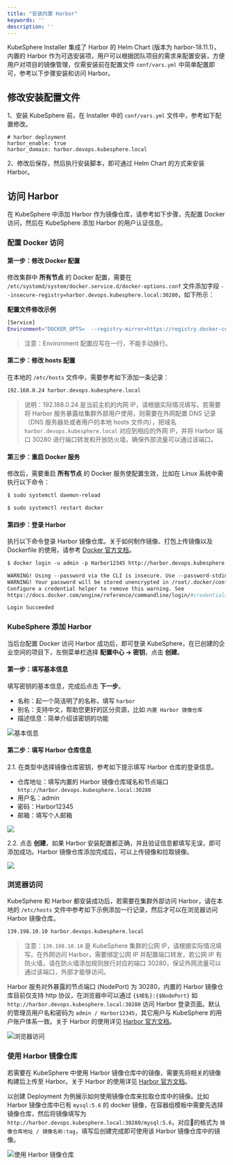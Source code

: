 ```yaml
---
title: "安装内置 Harbor" 
keywords: ''
description: ''
---
```


KubeSphere Installer 集成了 Harbor 的 Helm Chart (版本为 harbor-18.11.1)，内置的 Harbor 作为可选安装项，用户可以根据团队项目的需求来配置安装，方便用户对项目的镜像管理，仅需安装前在配置文件 `conf/vars.yml` 中简单配置即可，参考以下步骤安装和访问 Harbor。

## 修改安装配置文件

1、安装 KubeSphere 前，在 Installer 中的 `conf/vars.yml` 文件中，参考如下配置修改。
```
# harbor deployment
harbor_enable: true
harbor_domain: harbor.devops.kubesphere.local
```
2、修改后保存，然后执行安装脚本，即可通过 Helm Chart 的方式来安装 Harbor。

## 访问 Harbor

在 KubeSphere 中添加 Harbor 作为镜像仓库，请参考如下步骤，先配置 Docker 访问，然后在 KubeSphere 添加 Harbor 的用户认证信息。

### 配置 Docker 访问

#### 第一步：修改 Docker 配置

修改集群中 **所有节点** 的 Docker 配置，需要在 `/etc/systemd/system/docker.service.d/docker-options.conf` 文件添加字段 `--insecure-registry=harbor.devops.kubesphere.local:30280`，如下所示：

**配置文件修改示例**

```bash
[Service]
Environment="DOCKER_OPTS=  --registry-mirror=https://registry.docker-cn.com --data-root=/var/lib/docker --log-opt max-size=10m --log-opt max-file=3 --iptables=false --insecure-registry=harbor.devops.kubesphere.local:30280"
```

> 注意：Environment 配置应写在一行，不能手动换行。

#### 第二步：修改 hosts 配置

在本地的 `/etc/hosts` 文件中，需要参考如下添加一条记录：

```bash
192.168.0.24 harbor.devops.kubesphere.local
```

> 说明：192.168.0.24 是当前主机的内网 IP，请根据实际情况填写。若需要将 Harbor 服务暴露给集群外部用户使用，则需要在外网配置 DNS 记录（DNS 服务器处或者用户的本地 hosts 文件内），把域名 `harbor.devops.kubesphere.local` 对应到相应的外网 IP，并将 Harbor 端口 30280 进行端口转发和开放防火墙，确保外部流量可以通过该端口。

#### 第三步：重启 Docker 服务

修改后，需要重启 **所有节点** 的 Docker 服务使配置生效，⽐如在 Linux 系统中需执行以下命令：

```bash
$ sudo systemctl daemon-reload
```

```bash
$ sudo systemctl restart docker
```
#### 第四步：登录 Harbor

执行以下命令登录 Harbor 镜像仓库。关于如何制作镜像、打包上传镜像以及 Dockerfile 的使用，请参考 [Docker 官方文档](https://docs.docker.com/develop/develop-images/dockerfile_best-practices/)。

```dockerfile
$ docker login -u admin -p Harbor12345 http://harbor.devops.kubesphere.local:30280

WARNING! Using --password via the CLI is insecure. Use --password-stdin.
WARNING! Your password will be stored unencrypted in /root/.docker/config.json.
Configure a credential helper to remove this warning. See
https://docs.docker.com/engine/reference/commandline/login/#credentials-store

Login Succeeded
```

### KubeSphere 添加 Harbor 

当后台配置 Docker 访问 Harbor 成功后，即可登录 KubeSphere，在已创建的企业空间的项目下，左侧菜单栏选择 **配置中心 → 密钥**，点击 **创建**。

#### 第一步：填写基本信息

填写密钥的基本信息，完成后点击 **下一步**。

- 名称：起一个简洁明了的名称，填写 `harbor`
- 别名：支持中文，帮助您更好的区分资源，比如 `内置 Harbor 镜像仓库`
- 描述信息：简单介绍该密钥的功能

![基本信息](/harbor-secret-basic.png)

#### 第二步：填写 Harbor 仓库信息

2.1. 在类型中选择镜像仓库密钥，参考如下提示填写 Harbor 仓库的登录信息。

- 仓库地址：填写内置的 Harbor 镜像仓库域名和节点端口 `http://harbor.devops.kubesphere.local:30280`
- 用户名：admin
- 密码：Harbor12345
- 邮箱：填写个人邮箱

![](/harbor-docker-login.png)

2.2. 点击 **创建**，如果 Harbor 安装配置都正确，并且验证信息都填写无误，即可添加成功。Harbor 镜像仓库添加完成后，可以上传镜像和拉取镜像。

![](/harbor-secret-list.png)

### 浏览器访问

KubeSphere 和 Harbor 都安装成功后，若需要在集群外部访问 Harbor，请在本地的 `/etc/hosts` 文件中参考如下示例添加一行记录，然后才可以在浏览器访问 Harbor 镜像仓库。

```bash
139.198.10.10 harbor.devops.kubesphere.local
```

> 注意：`139.198.10.10` 是 KubeSphere 集群的公网 IP，请根据实际情况填写。在外网访问 Harbor，需要绑定公网 IP 并配置端口转发，若公网 IP 有防火墙，请在防火墙添加规则放行对应的端口 30280，保证外网流量可以通过该端口，外部才能够访问。

Harbor 服务对外暴露的节点端口 (NodePort) 为 30280，内置的 Harbor 镜像仓库目前仅支持 http 协议，在浏览器中可以通过 `{$域名}:{$NodePort}` 如 `http://harbor.devops.kubesphere.local:30280` 访问 Harbor 登录页面。默认的管理员用户名和密码为 `admin / Harbor12345`，其它用户与 KubeSphere 的用户账户体系一致。关于 Harbor 的使用详见 [Harbor 官方文档](https://goharbor.io/docs/)。



![浏览器访问](https://pek3b.qingstor.com/kubesphere-docs/png/20190322111038.png)

### 使用 Harbor 镜像仓库

若需要在 KubeSphere 中使用 Harbor 镜像仓库中的镜像，需要先将相关的镜像构建后上传至 Harbor。关于 Harbor 的使用详见 [Harbor 官方文档](https://goharbor.io/docs/)。

以创建 Deployment 为例展示如何使用镜像仓库来拉取仓库中的镜像。比如 Harbor 镜像仓库中已有 `mysql:5.6` 的 docker 镜像，在容器组模板中需要先选择镜像仓库，然后将镜像填写为 `http://harbor.devops.kubesphere.local:30280/mysql:5.6`，对应的格式为 `镜像仓库地址 / 镜像名称:tag`，填写后创建完成即可使用该 Harbor 镜像仓库中的镜像。

![使用 Harbor 镜像仓库](/apply-harbor.png)